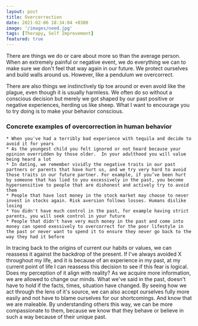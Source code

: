 ```yaml
---
layout: post
title: Overcorrection
date: 2021-02-06 18:34:04 +0300
image: '/images/need.jpg'
tags: [Therapy, Self Improvement]
featured: true
---
```


There are things we do or care about more so than the average person. When an extremely painful or negative event, we do everything we can to make sure we don't feel that way again in our future. We protect ourselves and build walls around us. However, like a pendulum we overcorrect. 

There are also things we instinctively tip toe around or even avoid like the plague, even though it is usually harmless. We often do so without a conscious decision but merely we got shaped by our past positive or negative experiences, herding us like sheep. What I want to encourage you to try doing is to make your behavior conscious.

### Concrete examples of overcorrection in human behavior

    * When you've had a terribly bad experience with tequila and decide to avoid it for years
    * As the youngest child you felt ignored or not heard because your opinion overridden by those older.  In your adulthood you will value being heard a lot
    * In dating, we remember vividly the negative traits in our past partners or parents that have hurt us, and we try very hard to avoid those traits in our future partner. For example, if you’ve been hurt by someone that has lied to you excessively in the past, you become hypersensitive to people that are dishonest and actively try to avoid them
    * People that have lost money in the stock market may choose to never invest in stocks again. Risk aversion follows losses. Humans dislike losing
    * You didn't have much control in the past, for example having strict parents, you will seek control in your future
    * People that didn't have very much money in the past and come into money can spend exessively to overcorrect for the poor lifestyle in the past or never want to spend it to ensure they never go back to the way they had it before

In tracing back to the origins of current our habits or values, we can reassess it against the backdrop of the present. If I've always avoided X throughout my life, and it is because of an experience in my past, at my current point of life I can reassess this decision to see if this fear is logical. Does my perception of it align with reality? As we acquire more information, we are allowed to change our minds. What we've said in the past, doesn't have to hold if the facts, times, situation have changed. By seeing how we act through the lens of it's source, we can also accept ourselves fully more easily and not have to blame ourselves for our shortcomings. And know that we are maleable. By understanding others this way, we can be more compassionate to them, because we know that they behave or believe in such a way because of their unique past.
